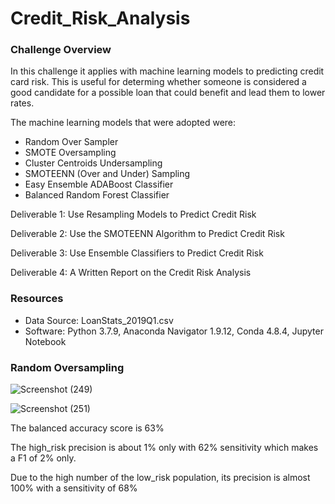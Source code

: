 # Credit_Risk_Analysis

### Challenge Overview 
In this challenge it applies with machine learning models to predicting credit card risk. This is useful for determing whether someone is considered a good candidate for a possible loan that could benefit and lead them to lower rates. 


The machine learning models that were adopted were:
* Random Over Sampler 
* SMOTE Oversampling 
* Cluster Centroids Undersampling 
* SMOTEENN (Over and Under) Sampling 
* Easy Ensemble ADABoost Classifier 
* Balanced Random Forest Classifier

Deliverable 1: Use Resampling Models to Predict Credit Risk

Deliverable 2: Use the SMOTEENN Algorithm to Predict Credit Risk

Deliverable 3: Use Ensemble Classifiers to Predict Credit Risk

Deliverable 4: A Written Report on the Credit Risk Analysis 

### Resources 
* Data Source: LoanStats_2019Q1.csv
* Software: Python 3.7.9, Anaconda Navigator 1.9.12, Conda 4.8.4, Jupyter Notebook 

### Random Oversampling 

![Screenshot (249)](https://user-images.githubusercontent.com/64110317/139606870-aa5e24e2-393c-4f46-a5e7-c76c9ab7dee7.png)


![Screenshot (251)](https://user-images.githubusercontent.com/64110317/139607002-7f717c1f-8164-4b8a-a451-afe5bd53b7a4.png)






The balanced accuracy score is 63%

The high_risk precision is about 1% only with 62% sensitivity which makes a F1 of 2% only.

Due to the high number of the low_risk population, its precision is almost 100% with a sensitivity of 68%




